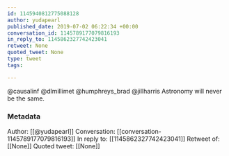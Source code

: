 ```yaml
---
id: 1145940812775088128
author: yudapearl
published_date: 2019-07-02 06:22:34 +00:00
conversation_id: 1145789177079816193
in_reply_to: 1145862327742423041
retweet: None
quoted_tweet: None
type: tweet
tags:

---
```


@causalinf @dlmillimet @humphreys_brad @jillharris Astronomy will never be the same.

### Metadata

Author: [[@yudapearl]]
Conversation: [[conversation-1145789177079816193]]
In reply to: [[1145862327742423041]]
Retweet of: [[None]]
Quoted tweet: [[None]]
